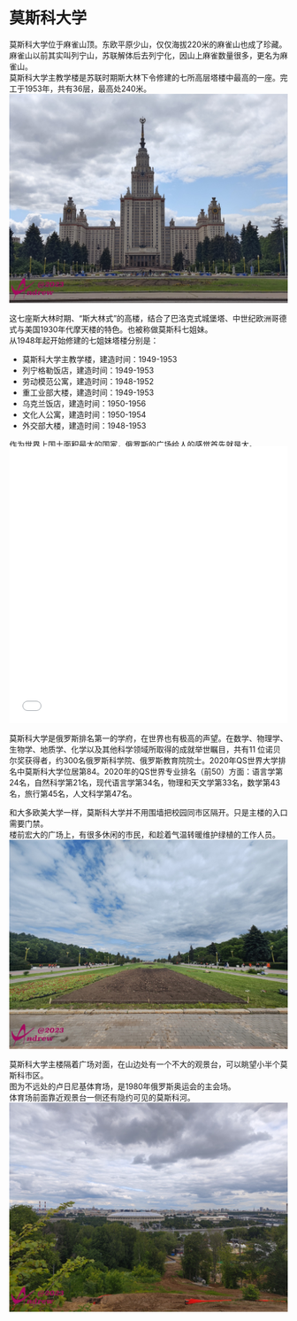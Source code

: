 # 莫斯科大学

莫斯科大学位于麻雀山顶。东欧平原少山，仅仅海拔220米的麻雀山也成了珍藏。  
麻雀山以前其实叫列宁山，苏联解体后去列宁化，因山上麻雀数量很多，更名为麻雀山。  
莫斯科大学主教学楼是苏联时期斯大林下令修建的七所高层塔楼中最高的一座。完工于1953年，共有36层，最高处240米。  
![](imgs/IMG_20230604_125453.dest.jpg)  

这七座斯大林时期、“斯大林式”的高楼，结合了巴洛克式城堡塔、中世纪欧洲哥德式与美国1930年代摩天楼的特色。也被称做莫斯科七姐妹。  
从1948年起开始修建的七姐妹塔楼分别是：  
* 莫斯科大学主教学楼，建造时间：1949-1953
* 列宁格勒饭店，建造时间：1949-1953
* 劳动模范公寓，建造时间：1948-1952
* 重工业部大楼，建造时间：1949-1953
* 乌克兰饭店，建造时间：1950-1956
* 文化人公寓，建造时间：1950-1954
* 外交部大楼，建造时间：1948-1953

作为世界上国土面积最大的国家，俄罗斯的广场给人的感觉首先就是大。  
<iframe width="100%" height="500" allowfullscreen style="border-style:none;margin-top:-20px;" src="./js/pannellum.htm#panorama=../imgs/University.jpeg&amp;autoLoad=true"></iframe>

莫斯科大学是俄罗斯排名第一的学府，在世界也有极高的声望。在数学、物理学、生物学、地质学、化学以及其他科学领域所取得的成就举世瞩目，共有11 位诺贝尔奖获得者，约300名俄罗斯科学院、俄罗斯教育院院士。2020年QS世界大学排名中莫斯科大学位居第84。2020年的QS世界专业排名（前50）方面：语言学第24名，自然科学第21名，现代语言学第34名，物理和天文学第33名，数学第43名，旅行第45名，人文科学第47名。  

和大多欧美大学一样，莫斯科大学并不用围墙把校园同市区隔开。只是主楼的入口需要门禁。  
楼前宏大的广场上，有很多休闲的市民，和趁着气温转暖维护绿植的工作人员。  
![](imgs/IMG_20230604_125627.dest.jpg)  

莫斯科大学主楼隔着广场对面，在山边处有一个不大的观景台，可以眺望小半个莫斯科市区。  
图为不远处的卢日尼基体育场，是1980年俄罗斯奥运会的主会场。  
体育场前面靠近观景台一侧还有隐约可见的莫斯科河。  
![](imgs/IMG_20230604_124131.dest.jpg)  

